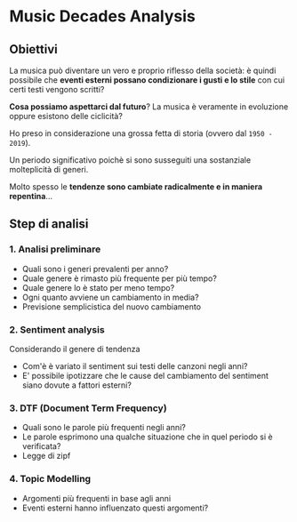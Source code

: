 # Music Decades Analysis

## Obiettivi

La musica può diventare un vero e proprio riflesso della società: è quindi possibile che **eventi esterni possano condizionare i gusti e lo stile** con cui certi testi vengono scritti?

**Cosa possiamo aspettarci dal futuro**? La musica è veramente in evoluzione oppure esistono delle ciclicità?

Ho preso in considerazione una grossa fetta di storia (ovvero dal `1950 - 2019`).

Un periodo significativo poichè si sono susseguiti una sostanziale molteplicità di generi. 

Molto spesso le **tendenze sono cambiate radicalmente e in maniera repentina**...

## Step di analisi

### 1. Analisi preliminare
* Quali sono i generi prevalenti per anno?
* Quale genere è rimasto più frequente per più tempo?
* Quale genere lo è stato per meno tempo?
* Ogni quanto avviene un cambiamento in media?
* Previsione semplicistica del nuovo cambiamento 

### 2. Sentiment analysis
Considerando il genere di tendenza

* Com'è è variato il sentiment sui testi delle canzoni negli anni?
* E' possibile ipotizzare che le cause del cambiamento del sentiment siano dovute a fattori esterni?

### 3. DTF (Document Term Frequency)
* Quali sono le parole più frequenti negli anni?
* Le parole esprimono una qualche situazione che in quel periodo si è verificata?
* Legge di zipf

### 4. Topic Modelling
* Argomenti più frequenti in base agli anni
* Eventi esterni hanno influenzato questi argomenti?